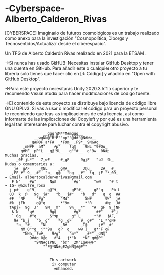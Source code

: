 # -Cyberspace-Alberto_Calderon_Rivas
 [CYBERSPACE] Imaginario de futuros cosmológicos es un trabajo realizado como anexo para la investigación
         "Cosmopolítica, Ciborgs y Tecnosentidos/Actualizar desde el ciberespacio".
         

Un TFG de Alberto Calderón Rivas realizado en 2021 para la ETSAM . 



→Si nunca has usado GitHUB: Necesitas instalar GitHub Desktop y tener una cuenta en GitHub. Para añadir este o cualquier otro proyecto a tu librería solo tienes que hacer clic en [↓ Código] y añadirlo en "Open with GitHub Desktop".

→Para este proyecto necesitarás Unity 2020.3.5f1 o superior y te recomiendo Visual Studio para hacer modificaciones de código fuente.


→El contenido de este proyecto se distribuye bajo licencia de código libre GNU GPLv3. Si vas a usar o modificar el código para un proyecto personal te recomiendo que leas las implicaciones de esta licencia, así como informarte de las implicaciones del Copyleft y por qué es una herramienta legal tan interesante para luchar contra el copyright abusivo.

                          
                     __gggrgM**M#mggg__
                 __wgNN@"B*P""mp""@d#"@N#Nw__
               _g#@0F_a*F#  _*F9m_ ,F9*__9NG#g_
            _mN#F  aM"    #p"    !q@    9NL "9#Qu_
           g#MF _pP"L  _g@"9L_  _g""#__  g"9w_ 0N#p                                                            Muchas gracias. 
         _0F jL*"   7_wF     #_gF     9gjF   "bJ  9h_                                                          Dudas o comentarios a:
        j#  gAF    _@NL     _g@#_      J@u_    2#_  #_
       ,FF_#" 9_ _#"  "b_  g@   "hg  _#"  !q_ jF "*_09_                                                        → Email- albertocalderonrivas@gmail.com
       F N"    #p"      Ng@       `#g"      "w@    "# t                                                        → IG- @azufre_rosa  
      j p#    g"9_     g@"9_      gP"#_     gF"q    Pb L
      0J  k _@   9g_ j#"   "b_  j#"   "b_ _d"   q_ g  ##
      #F  `NF     "#g"       "Md"       5N#      9W"  j#
      #k  jFb_    g@"q_     _*"9m_     _*"R_    _#Np  J#
      tApjF  9g  J"   9M_ _m"    9%_ _*"   "#  gF  9_jNF
       k`N    "q#       9g@        #gF       ##"    #"j
       `_0q_   #"q_    _&"9p_    _g"`L_    _*"#   jAF,'
        9# "b_j   "b_ g"    *g _gF    9_ g#"  "L_*"qNF
         "b_ "#_    "NL      _B#      _I@     j#" _#"
           NM_0"*g_ j""9u_  gP  q_  _w@ ]_ _g*"F_g@
            "NNh_ !w#_   9#g"    "m*"   _#*" _dN@"
               9##g_0@q__ #"4_  j*"k __*NF_g#@P"
                 "9NN#gIPNL_ "b@" _2M"Lg#N@F"
                     ""P@*NN#gEZgNN@#@P""


                        This artwork  
                         is computer    
                          enhanced. 
                          
